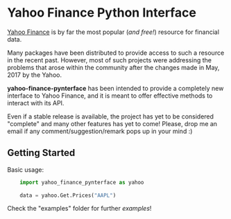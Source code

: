 Yahoo Finance Python Interface
===================

 [Yahoo Finance](https://finance.yahoo.com/) is by far the most popular (_and free!_) resource for financial data. 

Many packages have been distributed to provide access to such a resource in the recent past.
However, most of such projects were addressing the problems that arose within the community after the changes made in May, 2017 by the Yahoo.

**yahoo-finance-pynterface** has been intended to provide a completely new interface to Yahoo Finance,
and it is meant to offer effective methods to interact with its API. 

Even if a stable release is available, the project has yet to be considered "complete" and many other features has yet to come!
Please, drop me an email if any comment/suggestion/remark pops up in your mind :)


Getting Started
-------------------

Basic usage:

```python
    import yahoo_finance_pynterface as yahoo
    
    data = yahoo.Get.Prices("AAPL")
```

Check the "examples" folder for further _examples_!
